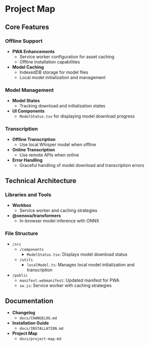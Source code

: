 # Project Map <!-- markmap: fold -->

## Core Features
### Offline Support
- **PWA Enhancements**
  - Service worker configuration for asset caching
  - Offline installation capabilities
- **Model Caching**
  - IndexedDB storage for model files
  - Local model initialization and management

### Model Management
- **Model States**
  - Tracking download and initialization states
- **UI Components**
  - `ModelStatus.tsx` for displaying model download progress

### Transcription
- **Offline Transcription**
  - Use local Whisper model when offline
- **Online Transcription**
  - Use remote APIs when online
- **Error Handling**
  - Graceful handling of model download and transcription errors

## Technical Architecture
### Libraries and Tools
- **Workbox**
  - Service worker and caching strategies
- **@xenova/transformers**
  - In-browser model inference with ONNX

### File Structure
- `/src`
  - `/components`
    - `ModelStatus.tsx`: Displays model download status
  - `/utils`
    - `localModel.ts`: Manages local model initialization and transcription
- `/public`
  - `manifest.webmanifest`: Updated manifest for PWA
  - `sw.js`: Service worker with caching strategies

## Documentation
- **Changelog**
  - `docs/CHANGELOG.md`
- **Installation Guide**
  - `docs/INSTALLATION.md`
- **Project Map**
  - `docs/project-map.md`